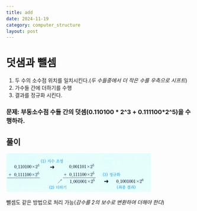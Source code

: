 ```yaml
---
title: add
date: 2024-11-19
category: computer_structure
layout: post
---
```

# 덧샘과 뺄셈

1. 두 수의 소수점 위치를 일치시킨다.(*두 수들중에서 더 작은 수를 우측으로 시프트*)
2. 가수들 간에 더하기를 수행
3. 결과를 정규화 시킨다.

### 문제: 부동소수점 수들 간의 덧셈(0.110100 * 2^3 + 0.111100*2^5)을 수행하라. 

풀이
--
![alt text](image-12.png)  

뺄셈도 같은 방법으로 처리 가능(*감수를 2의 보수로 변환하여 더해야 한다*)
